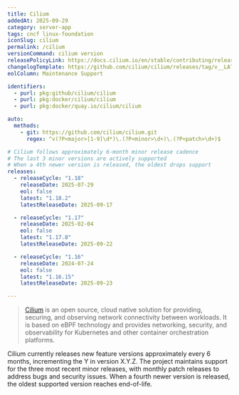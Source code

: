 ```yaml
---
title: Cilium
addedAt: 2025-09-29
category: server-app
tags: cncf linux-foundation
iconSlug: cilium
permalink: /cilium
versionCommand: cilium version
releasePolicyLink: https://docs.cilium.io/en/stable/contributing/release/
changelogTemplate: https://github.com/cilium/cilium/releases/tag/v__LATEST__
eolColumn: Maintenance Support

identifiers:
  - purl: pkg:github/cilium/cilium
  - purl: pkg:docker/cilium/cilium
  - purl: pkg:docker/quay.io/cilium/cilium

auto:
  methods:
    - git: https://github.com/cilium/cilium.git
      regex: ^v(?P<major>[1-9]\d*)\.(?P<minor>\d+)\.(?P<patch>\d+)$

# Cilium follows approximately 6-month minor release cadence
# The last 3 minor versions are actively supported
# When a 4th newer version is released, the oldest drops support
releases:
  - releaseCycle: "1.18"
    releaseDate: 2025-07-29
    eol: false
    latest: "1.18.2"
    latestReleaseDate: 2025-09-17

  - releaseCycle: "1.17"
    releaseDate: 2025-02-04
    eol: false
    latest: "1.17.8"
    latestReleaseDate: 2025-09-22

  - releaseCycle: "1.16"
    releaseDate: 2024-07-24
    eol: false
    latest: "1.16.15"
    latestReleaseDate: 2025-09-23

---
```


> [Cilium](https://cilium.io/) is an open source, cloud native solution for
> providing, securing, and observing network connectivity between workloads.
> It is based on eBPF technology and provides networking, security, and
> observability for Kubernetes and other container orchestration platforms.

Cilium currently releases new feature versions approximately every 6 months,
incrementing the Y in version X.Y.Z. The project maintains support for the
three most recent minor releases, with monthly patch releases to address bugs
and security issues. When a fourth newer version is released, the oldest
supported version reaches end-of-life.
